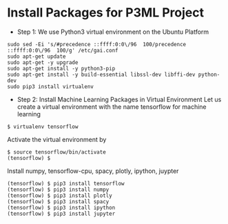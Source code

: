 # Install Packages for P3ML Project

* Step 1: We use Python3 virtual environment on the Ubuntu Platform
```
sudo sed -Ei 's/#precedence ::ffff:0:0\/96  100/precedence ::ffff:0:0\/96  100/g' /etc/gai.conf
sudo apt-get update
sudo apt-get -y upgrade
sudo apt-get install -y python3-pip
sudo apt-get install -y build-essential libssl-dev libffi-dev python-dev
sudo pip3 install virtualenv
```

* Step 2: Install Machine Learning Packages in Virtual Environment
Let us create a virtual environment with the name tensorflow for machine learning
```
$ virtualenv tensorflow
```
Activate the virtual environment by
```
$ source tensorflow/bin/activate
(tensorflow) $
```
Install numpy, tensorflow-cpu, spacy, plotly, ipython, juypter
```
(tensorflow) $ pip3 install tensorflow
(tensorflow) $ pip3 install numpy
(tensorflow) $ pip3 install plotly
(tensorflow) $ pip3 install spacy
(tensorflow) $ pip3 install ipython
(tensorflow) $ pip3 install jupyter
```





